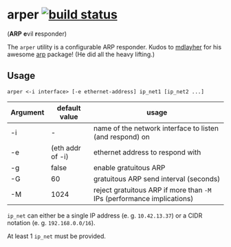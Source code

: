 arper [![build status](https://travis-ci.org/kaifabian/arper.svg?branch=master)](https://travis-ci.org/kaifabian/arper)
=====

(**ARP** **e**vil **r**esponder)

The `arper` utility is a configurable ARP responder.
Kudos to [mdlayher](https://github.com/mdlayher) for his awesome [arp](https://github.com/mdlayher/arp) package!
(He did all the heavy lifting.)

Usage
-----

`arper <-i interface> [-e ethernet-address] ip_net1 [ip_net2 ...]`

| Argument | default value | usage |
| -------- | ------------- | ----- |
| -i | -   | name of the network interface to listen (and respond) on |
| -e | (eth addr of -i) | ethernet address to respond with |
| -g | false | enable gratuitous ARP |
| -G | 60 | gratuitous ARP send interval (seconds) |
| -M | 1024 | reject gratuitous ARP if more than `-M` IPs (performance implications) |

`ip_net` can either be a single IP address (e. g. `10.42.13.37`) or a CIDR notation (e. g. `192.168.0.0/16`).

At least 1 `ip_net` must be provided.
